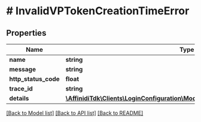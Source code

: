 # # InvalidVPTokenCreationTimeError

## Properties

| Name                 | Type                                                                                                                          | Description | Notes      |
| -------------------- | ----------------------------------------------------------------------------------------------------------------------------- | ----------- | ---------- |
| **name**             | **string**                                                                                                                    |             |
| **message**          | **string**                                                                                                                    |             |
| **http_status_code** | **float**                                                                                                                     |             |
| **trace_id**         | **string**                                                                                                                    |             |
| **details**          | [**\AffinidiTdk\Clients\LoginConfiguration\Model\InvalidParameterErrorDetailsInner[]**](InvalidParameterErrorDetailsInner.md) |             | [optional] |

[[Back to Model list]](../../README.md#models) [[Back to API list]](../../README.md#endpoints) [[Back to README]](../../README.md)
